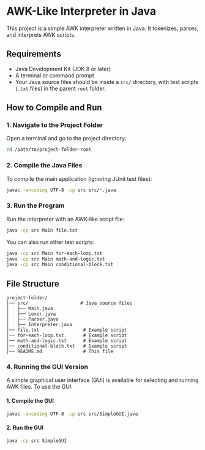 # AWK-Like Interpreter in Java

This project is a simple AWK interpreter written in Java. It tokenizes, parses, and interprets AWK scripts.

## **Requirements**
- Java Development Kit (JDK 8 or later)
- A terminal or command prompt
- Your Java source files should be inside a `src/` directory, with test scripts (`.txt` files) in the parent `root` folder.

## **How to Compile and Run**

### **1. Navigate to the Project Folder**
Open a terminal and go to the project directory:

```sh
cd /path/to/project-folder-root
```

### **2. Compile the Java Files**
To compile the main application (ignoring JUnit test files):

```sh
javac -encoding UTF-8 -cp src src/*.java
```

### **3. Run the Program**

Run the interpreter with an AWK-like script file:

```sh
java -cp src Main file.txt
```

You can also run other test scripts:

```sh
java -cp src Main for-each-loop.txt
java -cp src Main math-and-logic.txt
java -cp src Main conditional-block.txt
```

## **File Structure**
```
project-folder/
│── src/                   # Java source files
│   ├── Main.java
│   ├── Lexer.java
│   ├── Parser.java
│   ├── Interpreter.java
│── file.txt                # Example script
│── for-each-loop.txt       # Example script
│── math-and-logic.txt      # Example script
│── conditional-block.txt   # Example script
│── README.md               # This file
```

### **4. Running the GUI Version**
A simple graphical user interface (GUI) is available for selecting and running AWK files. To use the GUI:

#### **1. Compile the GUI**
```sh
javac -encoding UTF-8 -cp src src/SimpleGUI.java
```

#### **2. Run the GUI**
```sh
java -cp src SimpleGUI
```



